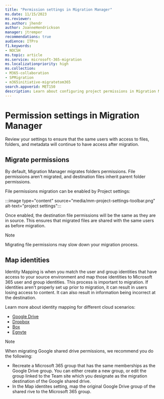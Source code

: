```yaml
---
title: "Permission settings in Migration Manager"
ms.date: 11/15/2023
ms.reviewer: 
ms.author: jhendr
author: JoanneHendrickson
manager: jtremper
recommendations: true
audience: ITPro
f1.keywords:
- NOCSH
ms.topic: article
ms.service: microsoft-365-migration
ms.localizationpriority: high
ms.collection: 
- M365-collaboration
- SPMigration
- m365initiative-migratetom365
search.appverid: MET150
description: Learn about configuring project permissions in Migration Manager.
---
```

# Permission settings in Migration Manager

Review your settings to ensure that the same users with access to files, folders, and metadata will continue to have access after migration.

## Migrate permissions
By default, Migration Manager migrates folders permissions.  File permissions aren't migrated, and destination files inherit parent folder permissions.

File permissions migration can be enabled by Project settings:
 
:::image type="content" source="media/mm-project-settings-toolbar.png" alt-text="project settings":::

Once enabled, the destination file permissions will be the same as they are in source.  This ensures that migrated files are shared with the same users as before migration.  

>[!Note]
>Migrating file permissions may slow down your migration process.

## Map identities

Identity Mapping is when you match the user and group identities that have access to your source environment and map those identities to Microsoft 365 user and group identities. This process is important to migration. If identities aren't properly set up prior to migration, it can result in users losing access to content. It can also result in information being incorrect at the destination.

Learn more about identity mapping for different cloud scenarios:

- [Google Drive](mm-google-step5-map-identities.md)
- [Dropbox](mm-dropbox-step5-map-identities.md)
- [Box](mm-box-step5-map-identities.md)
- [Egnyte](mm-egnyte-step5-map-identities.md)


>[!Note]
>When migrating Google shared drive permissions, we recommend you do the following:
>- Recreate a Microsoft 365 group that has the same memberships as the Google Drive group. You can either create a new group, or edit the group linked to the Team site which you designate as the migration destination of the Google shared drive.
>- In the Map identites setting, map the original Google Drive group of the shared rive to the Microsoft 365 group.
